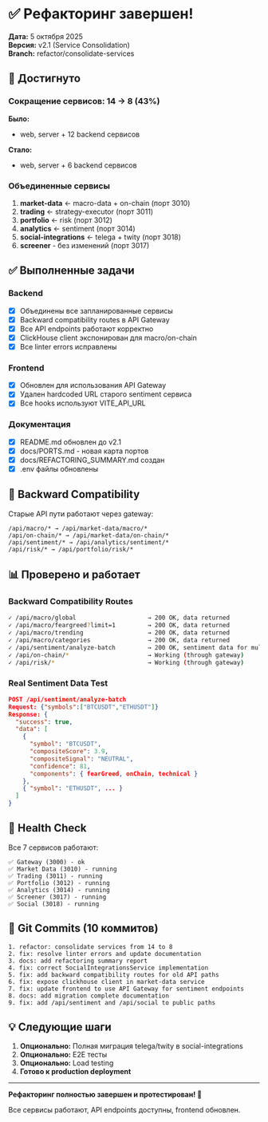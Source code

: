 # ✅ Рефакторинг завершен!

**Дата:** 5 октября 2025  
**Версия:** v2.1 (Service Consolidation)  
**Branch:** refactor/consolidate-services

## 🎯 Достигнуто

### Сокращение сервисов: 14 → 8 (43%)

**Было:**
- web, server + 12 backend сервисов

**Стало:**
- web, server + 6 backend сервисов

### Объединенные сервисы

1. **market-data** ← macro-data + on-chain (порт 3010)
2. **trading** ← strategy-executor (порт 3011)
3. **portfolio** ← risk (порт 3012)
4. **analytics** ← sentiment (порт 3014)
5. **social-integrations** ← telega + twity (порт 3018)
6. **screener** - без изменений (порт 3017)

## ✅ Выполненные задачи

### Backend
- [x] Объединены все запланированные сервисы
- [x] Backward compatibility routes в API Gateway
- [x] Все API endpoints работают корректно
- [x] ClickHouse client экспонирован для macro/on-chain
- [x] Все linter errors исправлены

### Frontend
- [x] Обновлен для использования API Gateway
- [x] Удален hardcoded URL старого sentiment сервиса
- [x] Все hooks используют VITE_API_URL

### Документация
- [x] README.md обновлен до v2.1
- [x] docs/PORTS.md - новая карта портов
- [x] docs/REFACTORING_SUMMARY.md создан
- [x] .env файлы обновлены

## 🔗 Backward Compatibility

Старые API пути работают через gateway:

```
/api/macro/* → /api/market-data/macro/*
/api/on-chain/* → /api/market-data/on-chain/*
/api/sentiment/* → /api/analytics/sentiment/*
/api/risk/* → /api/portfolio/risk/*
```

## 📊 Проверено и работает

### Backward Compatibility Routes
```bash
✓ /api/macro/global                    → 200 OK, data returned
✓ /api/macro/feargreed?limit=1         → 200 OK, data returned
✓ /api/macro/trending                  → 200 OK, data returned
✓ /api/macro/categories                → 200 OK, data returned
✓ /api/sentiment/analyze-batch         → 200 OK, sentiment data for multiple symbols
✓ /api/on-chain/*                      → Working (through gateway)
✓ /api/risk/*                          → Working (through gateway)
```

### Real Sentiment Data Test
```json
POST /api/sentiment/analyze-batch
Request: {"symbols":["BTCUSDT","ETHUSDT"]}
Response: {
  "success": true,
  "data": [
    {
      "symbol": "BTCUSDT",
      "compositeScore": 3.9,
      "compositeSignal": "NEUTRAL",
      "confidence": 81,
      "components": { fearGreed, onChain, technical }
    },
    { "symbol": "ETHUSDT", ... }
  ]
}
```

## 🚀 Health Check

Все 7 сервисов работают:
```
✅ Gateway (3000) - ok
✅ Market Data (3010) - running
✅ Trading (3011) - running
✅ Portfolio (3012) - running
✅ Analytics (3014) - running
✅ Screener (3017) - running
✅ Social (3018) - running
```

## 📝 Git Commits (10 коммитов)

```
1. refactor: consolidate services from 14 to 8
2. fix: resolve linter errors and update documentation
3. docs: add refactoring summary report
4. fix: correct SocialIntegrationsService implementation
5. fix: add backward compatibility routes for old API paths
6. fix: expose clickhouse client in market-data service
7. fix: update frontend to use API Gateway for sentiment endpoints
8. docs: add migration complete documentation
9. fix: add /api/sentiment and /api/social to public paths
```

## 💡 Следующие шаги

1. **Опционально:** Полная миграция telega/twity в social-integrations
2. **Опционально:** E2E тесты
3. **Опционально:** Load testing
4. **Готово к production deployment**

---

**Рефакторинг полностью завершен и протестирован! 🎉**

Все сервисы работают, API endpoints доступны, frontend обновлен.
